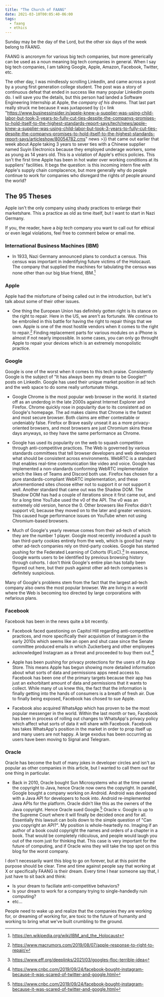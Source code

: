 ```yaml
---
title: "The Church of FAANG"
date: 2021-03-10T00:05:40-06:00
tags:
  - faang
  - ethics
---
```


Sunday may be the day of the Lord, but the other six days of the week belong to
FAANG.

<!--more-->

FAANG is ancronym for various big tech companies, but more generically can be
used as a noun meaning big tech companies in general. When I say big tech
companies, I am talking Google, Apple, Amazon, Facebook, Twitter, etc.

The other day, I was mindlessly scrolling LinkedIn, and came across a post by a
young first generation college student. The post was a story of continuous
defeat that ended in success like many popular LinkedIn posts do. I will save
you the details, but this person had landed a Software Engineering Internship at
Apple, the _company of his dreams_. That last part really struck me because it
was juxtaposed by
{{< link "https://www.businessinsider.in/apple-knew-a-supplier-was-using-child-labor-but-took-3-years-to-fully-cut-ties-despite-the-companys-promises-to-hold-itself-to-the-highest-standards-report-says/tech/news/apple-knew-a-supplier-was-using-child-labor-but-took-3-years-to-fully-cut-ties-despite-the-companys-promises-to-hold-itself-to-the-highest-standards-report-says/articleshow/80054782.cms" news >}}
that came out earlier that week about Apple taking 3 years to sever ties with a
Chinese supplier named Suyin Electronics because they employed underage workers,
some as young as 14 years old. This is a violation of Apple's ethics policies.
This isn't the first time Apple has been in hot water over working conditions at
its suppliers' facilities. It begs the question: is this incoming intern fine
with Apple's supply chain complacence, but more generally why do people continue
to work for companies who disregard the rights of people around the world?

## The 95 Theses

Apple isn't the only company using shady practices to enlarge their marketshare.
This a practice as old as time itself, but I want to start in Nazi Germany.

If you, the reader, have a _big tech_ company you want to call out for ethical
or even legal violations, feel free to comment below or email me.

### International Business Machines (IBM)

- In 1933, Nazi Germany announced plans to conduct a census. This census was
  important in indentifying future victims of the Holocaust. The company that
  supplied the machines for tabulating the census was none other than our big
  blue friend, IBM.[^1]

### Apple

Apple had the misfortune of being called out in the introduction, but let's talk
about some of their other issues.

- One thing the European Union has definitely gotten right is its stance on the
  right to repair. Here in the US, we aren't as fortunate. We continue to be
  embroiled in this battle for having the right to repair things that we own.
  Apple is one of the most hostile vendors when it comes to the right to
  repair.[^2] Finding replacement parts for various modules on a iPhone is
  almost if not nearly impossible. In some cases, you can only go throught Apple
  to repair your devices which is an extremely monopolistic practice.

### Google

Google is one of the worst when it comes to this tech praise. Consistently
Google is the subject of "It has always been my dream to be Googler!" posts on
LinkedIn. Google has used their unique market position in ad tech and the web
space to do some really unfortunate things.

- Google Chrome is the most popular web browser in the world. It started off as
  an underdog in the late 2000s against Internet Explorer and Firefox. Chrome
  quickly rose in popularity due to its consistent ad on Google's homepage. The
  ad makes claims that Chrome is the fastest and most secure browser. Both
  claims are either contestable or undeniably false. Firefox or Brave easily
  unseat it as a more privacy-oriented browsers, and most browsers are just
  Chromium skins these days anyways, so they have the same performance as
  Chrome.

- Google has used its popularity on the web to squash competition through
  anti-competitive practices. The Web is governed by various standards
  committees that tell browser developers and web developers what should be
  consistent across environments. WebRTC is a standard that enables real-time
  communication like video and voice. Google has implemented a non-standards
  conforming WebRTC implementation which the likes of Teams and Discord both
  use. Firefox has chosen for a pure standards-compliant WebRTC implementation,
  and these aforementioned sites choose either not to support it or not support
  it well. Another standard that came out was the Shadow DOM. The Shadow DOM has
  had a couple of iterations since it first came out, and for a long time
  YouTube used the v0 of the API. The v0 was an extremely old version, hence
  the 0. Other browsers like Firefox didn't support v0, because they moved on to
  the later and greater versions. This caused huge performance issues on YouTube
  when not using Chromium-based browsers.

- Much of Google's yearly revenue comes from their ad-tech of which they are the
  number 1 player. Google most recently inroduced a push to ban third-party
  cookies entirely from the web, which is good but many other ad-tech companies
  rely on third-party cookies. Google has started pushing for the Federated
  Learning of Cohorts (FLoC).[^3] In essence, Google wants users to be
  identified by previous browsing history through cohorts. I don't think
  Google's entire plan has totally been figured out here, but their push against
  other ad-tech companies is definitely suspicious.

Many of Google's problems stem from the fact that the largest ad-tech company
also owns the most popular browser. We are living in a world where the Web is
becoming too directed by large corporations with nefarious plans.

### Facebook

Facebook has been in the news quite a bit recently.

- Facebook faced questioning on Capitol Hill regarding anti-competitive
  practices, and more specifically their acquisition of Instagram in the early
  2010s which seems like an open and shut case since the Senate committee
  produced emails in which Zuckerberg and other employees acknowledged Instagram
  as a threat and proceeded to buy them out.[^4]

- Apple has been pushing for privacy protections for the users of its App Store.
  This means Apple has begun showing more detailed information about what sorts
  of data and permissions apps need access to. Facebook has been one of the
  primary targets because their app has just an exhorbitant amount of data and
  permissions that it wants to collect. While many of us knew this, the fact
  that the information is finally getting into the hands of consumers is a
  breath of fresh air. Due to finally being exposed, Facebook has chosed to sue
  Apple.

- Facebook also acquired WhatsApp which has proven to be the most popular
  messenger in the world. Within the last month or two, Facebook has been in
  process of rolling out changes to WhatsApp's privacy policy which affect what
  sorts of data it will share with Facebook. Facebook has takes WhatsApp's
  position in the market in order to prop itself up and many users are not
  happy. A large exodus has been occurring as users have been moving to Signal
  and Telegram.

### Oracle

Oracle has become the butt of many jokes in developer circles and isn't as
popular as other companies in this article, but I wanted to call them out for
one thing in particular.

- Back in 2010, Oracle bought Sun Microsystems who at the time owned the
  copyright to Java, hence Oracle now owns the copyright. In parallel, Google
  bought a company working on Android. Android was developed with a Java API for
  developers to hook into. Android re-implemented Java APIs for the platform.
  Oracle didn't like this as the owners of the Java copyright. Hence Oracle sued
  Google.[^5] Oracle v. Google is up to the Supreme Court where it will finally
  be decided once and for all. Essentially this lawsuit can boils down to the
  simple question of "Can you copyright an API?". My position is whole-heartedly
  no. Imaging if an author of a book could copyright the names and orders of a
  chapter in a book. That would be completely ridiculous, and people would laugh
  you out of the room just for thinking that. This case is very important for
  the future of computing, and if Oracle wins they will take the top spot on
  this blog for the worst company.

I don't necessarily want this blog to go on forever, but at this point the
purpose should be clear. Time and time against people say that working at X or
specifically FAANG is their dream. Every time I hear someone say that, I just
have to sit back and think:

- Is your dream to faciliate anti-competitive behaviors?
- Is your dream to work for a company trying to single-handedly ruin computing?
- etc...

People need to wake up and realize that the companies they are working for, or
dreaming of working for, are toxic to the future of humanity and working to
bring what we've built crumbling to the ground.

[^1]: https://en.wikipedia.org/wiki/IBM_and_the_Holocaust
[^2]: https://www.macrumors.com/2019/08/07/apple-response-to-right-to-repair/
[^3]: https://www.eff.org/deeplinks/2021/03/googles-floc-terrible-idea
[^4]:
    https://www.cnbc.com/2019/09/24/facebook-bought-instagram-because-it-was-scared-of-twitter-and-google.html

[^5]:
    https://www.cnbc.com/2019/09/24/facebook-bought-instagram-because-it-was-scared-of-twitter-and-google.html

